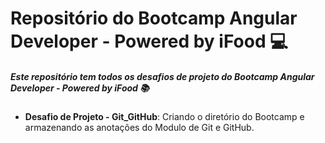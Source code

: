# Repositório do Bootcamp Angular Developer - Powered by iFood 💻

##### Este repositório  tem todos os desafios de projeto do Bootcamp Angular Developer - Powered by iFood  📚

* **Desafio de Projeto - Git_GitHub**: Criando o diretório do Bootcamp e armazenando as anotações do Modulo de Git e GitHub.